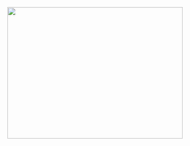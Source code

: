 <a href="https://wakatime.com"><img width="400px" height="300px" 
src="https://wakatime.com/share/@e8c4f30b-18c4-4f71-9152-7077fb63e4c1/25014d59-cc42-417e-b7e2-d63f925a853a.png" /></a>

